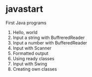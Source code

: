 # javastart
First Java programs
1. Hello, world
2. Input a string with BuffreredReader
3. Input a number with BufferedReader
4. Input with Scanner
5. Formatted output
6. Using ready classes
7. Input with Swing
8. Creating own classes
